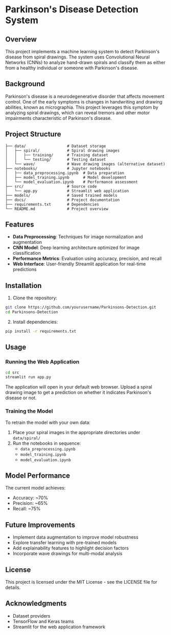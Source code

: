 # Parkinson's Disease Detection System

## Overview
This project implements a machine learning system to detect Parkinson's disease from spiral drawings. The system uses Convolutional Neural Networks (CNNs) to analyze hand-drawn spirals and classify them as either from a healthy individual or someone with Parkinson's disease.

## Background
Parkinson's disease is a neurodegenerative disorder that affects movement control. One of the early symptoms is changes in handwriting and drawing abilities, known as micrographia. This project leverages this symptom by analyzing spiral drawings, which can reveal tremors and other motor impairments characteristic of Parkinson's disease.

## Project Structure
```
├── data/                  # Dataset storage
│   ├── spiral/            # Spiral drawing images
│   │   ├── training/      # Training dataset
│   │   └── testing/       # Testing dataset
│   └── wave/              # Wave drawing images (alternative dataset)
├── notebooks/             # Jupyter notebooks
│   ├── data_preprocessing.ipynb  # Data preparation
│   ├── model_training.ipynb      # Model development
│   └── model_evaluation.ipynb    # Performance assessment
├── src/                   # Source code
│   └── app.py             # Streamlit web application
├── models/                # Saved trained models
├── docs/                  # Project documentation
├── requirements.txt       # Dependencies
└── README.md              # Project overview
```

## Features
- **Data Preprocessing**: Techniques for image normalization and augmentation
- **CNN Model**: Deep learning architecture optimized for image classification
- **Performance Metrics**: Evaluation using accuracy, precision, and recall
- **Web Interface**: User-friendly Streamlit application for real-time predictions

## Installation

1. Clone the repository:
```bash
git clone https://github.com/yourusername/Parkinsons-Detection.git
cd Parkinsons-Detection
```

2. Install dependencies:
```bash
pip install -r requirements.txt
```

## Usage

### Running the Web Application
```bash
cd src
streamlit run app.py
```

The application will open in your default web browser. Upload a spiral drawing image to get a prediction on whether it indicates Parkinson's disease or not.

### Training the Model
To retrain the model with your own data:

1. Place your spiral images in the appropriate directories under `data/spiral/`
2. Run the notebooks in sequence:
   - `data_preprocessing.ipynb`
   - `model_training.ipynb`
   - `model_evaluation.ipynb`

## Model Performance
The current model achieves:
- Accuracy: ~70%
- Precision: ~65%
- Recall: ~75%

## Future Improvements
- Implement data augmentation to improve model robustness
- Explore transfer learning with pre-trained models
- Add explainability features to highlight decision factors
- Incorporate wave drawings for multi-modal analysis

## License
This project is licensed under the MIT License - see the LICENSE file for details.

## Acknowledgments
- Dataset providers
- TensorFlow and Keras teams
- Streamlit for the web application framework